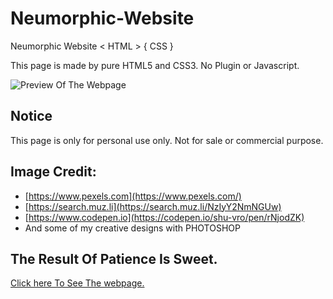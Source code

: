 # Neumorphic-Website
Neumorphic Website &lt; HTML > { CSS }

This page is made by pure HTML5 and CSS3. No Plugin or Javascript. 

![Preview Of The Webpage](https://github.com/shu-vro/Neumorphic-Website/blob/main/resources/markup/Screenshot%20(8).png?raw=true)

## Notice
This page is only for personal use only. Not for sale or commercial purpose.

## Image Credit: 
- [https://www.pexels.com](https://www.pexels.com/)
- [https://search.muz.li](https://search.muz.li/NzIyY2NmNGUw)
- [https://www.codepen.io](https://codepen.io/shu-vro/pen/rNjodZK)
- And some of my creative designs with PHOTOSHOP

## The Result Of Patience Is Sweet. 
[Click here To See The webpage.](https://shu-vro.github.io/Neumorphic-Website/index.html)
